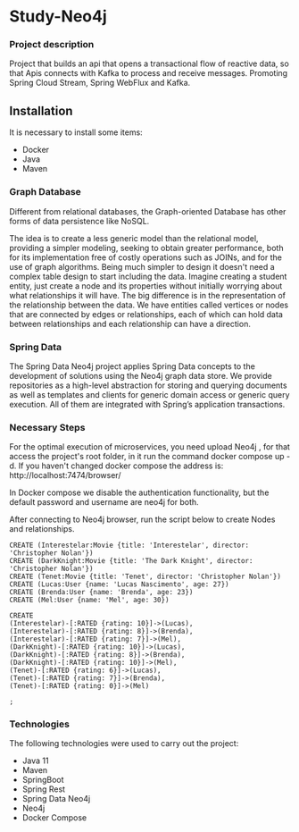 # Study-Neo4j
 
### Project description
Project that builds an api that opens a transactional flow of reactive data, so that Apis connects with Kafka to process and receive messages. Promoting Spring Cloud Stream, Spring WebFlux and Kafka.


## Installation ##

It is necessary to install some items:
- Docker
- Java
- Maven

### Graph Database
Different from relational databases, the Graph-oriented Database has other forms of data persistence like NoSQL.

The idea is to create a less generic model than the relational model, providing a simpler modeling, seeking to obtain greater performance, both for its implementation free of costly operations such as JOINs, and for the use of graph algorithms. Being much simpler to design it doesn't need a complex table design to start including the data. Imagine creating a student entity, just create a node and its properties without initially worrying about what relationships it will have. The big difference is in the representation of the relationship between the data. We have entities called vertices or nodes that are connected by edges or relationships, each of which can hold data between relationships and each relationship can have a direction.

### Spring Data
The Spring Data Neo4j project applies Spring Data concepts to the development of solutions using the Neo4j graph data store. We provide repositories as a high-level abstraction for storing and querying documents as well as templates and clients for generic domain access or generic query execution. All of them are integrated with Spring’s application transactions.

### Necessary Steps

For the optimal execution of microservices, you need upload Neo4j , for that access the project's root folder, in it run the command docker compose up -d.
If you haven't changed docker compose the address is: http://localhost:7474/browser/

In Docker compose we disable the authentication functionality, but the default password and username are neo4j for both.

After connecting to Neo4j browser, run the script below to create Nodes and relationships.
```
CREATE (Interestelar:Movie {title: 'Interestelar', director: 'Christopher Nolan'})
CREATE (DarkKnight:Movie {title: 'The Dark Knight', director: 'Christopher Nolan'})
CREATE (Tenet:Movie {title: 'Tenet', director: 'Christopher Nolan'})
CREATE (Lucas:User {name: 'Lucas Nascimento', age: 27})
CREATE (Brenda:User {name: 'Brenda', age: 23})
CREATE (Mel:User {name: 'Mel', age: 30})

CREATE
(Interestelar)-[:RATED {rating: 10}]->(Lucas),
(Interestelar)-[:RATED {rating: 8}]->(Brenda),
(Interestelar)-[:RATED {rating: 7}]->(Mel),
(DarkKnight)-[:RATED {rating: 10}]->(Lucas),
(DarkKnight)-[:RATED {rating: 8}]->(Brenda),
(DarkKnight)-[:RATED {rating: 10}]->(Mel),
(Tenet)-[:RATED {rating: 6}]->(Lucas),
(Tenet)-[:RATED {rating: 7}]->(Brenda),
(Tenet)-[:RATED {rating: 0}]->(Mel)

;
```

### Technologies

The following technologies were used to carry out the project:
- Java 11
- Maven
- SpringBoot
- Spring Rest
- Spring Data Neo4j
- Neo4j
- Docker Compose
